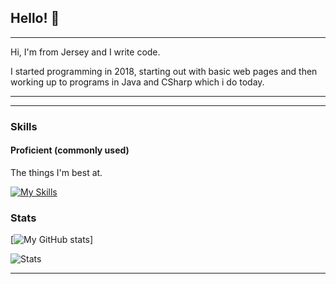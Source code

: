 ## Hello! 👋

<hr>

Hi, I'm from Jersey and I write code.

I started programming in 2018, starting out with basic web pages and then working up to programs in Java and CSharp which i do today.
<hr>
<hr>


### Skills

#### Proficient (commonly used)

The things I'm best at.

[![My Skills](https://skillicons.dev/icons?i=linux,androidstudio,apple,aws,bash,azure,cs,cloudflare,css,debian,bots,docker,dotnet,electron,figma,github,gmail,grafana,gradle,html,idea,js,mysql,nodejs,notion,java)](https://skillicons.dev)






### Stats

[![My GitHub stats](https://github-readme-stats.vercel.app/api?username=hydrojava)]

  
  ![Stats](https://github-readme-stats.vercel.app/api?username=hydrojava&show_icons=true&hide_title=true&bg_color=30,41E296,00C4EE&title_color=fff&text_color=fff)






<hr>
